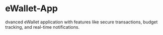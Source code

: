 # eWallet-App
dvanced eWallet application with features like secure transactions, budget tracking, and real-time notifications.
